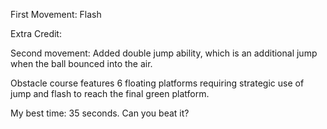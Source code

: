 First Movement: Flash

Extra Credit: 

Second movement: Added double jump ability, which is an additional jump when the ball bounced into the air. 

Obstacle course features 6 floating platforms requiring strategic use of jump and flash to reach the final green platform. 

My best time: 35 seconds. Can you beat it?
